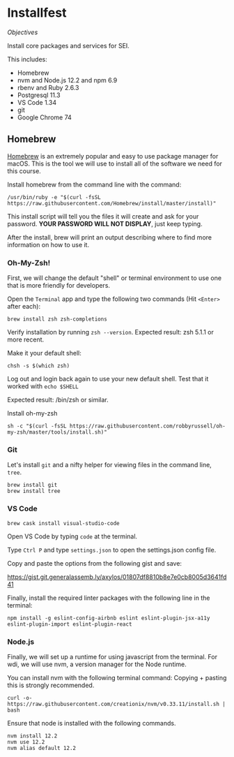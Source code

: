 # Installfest

_Objectives_

Install core packages and services for SEI.

This includes:

- Homebrew
- nvm and Node.js 12.2 and npm 6.9
- rbenv and Ruby 2.6.3
- Postgresql 11.3
- VS Code 1.34
- git
- Google Chrome 74

## Homebrew

[Homebrew](https://brew.sh/) is an extremely popular and easy to use package manager for macOS. This is the tool we will use to install all of the software we need for this course.

Install homebrew from the command line with the command:

```shell
/usr/bin/ruby -e "$(curl -fsSL https://raw.githubusercontent.com/Homebrew/install/master/install)"
```

This install script will tell you the files it will create and ask for your password. **YOUR PASSWORD WILL NOT DISPLAY**, just keep typing.

After the install, brew will print an output describing where to find more information on how to use it.

### Oh-My-Zsh!
First, we will change the default "shell" or terminal environment to use one that is more friendly for developers.

Open the `Terminal` app and type the following two commands (Hit `<Enter>` after each):
```
brew install zsh zsh-completions
```

Verify installation by running `zsh --version`. Expected result: zsh 5.1.1 or more recent.

Make it your default shell: 
```
chsh -s $(which zsh)
```

Log out and login back again to use your new default shell.
Test that it worked with 
```echo $SHELL```

Expected result: /bin/zsh or similar.

Install oh-my-zsh 
```
sh -c "$(curl -fsSL https://raw.githubusercontent.com/robbyrussell/oh-my-zsh/master/tools/install.sh)"
```


### Git
Let's install `git` and a nifty helper for viewing files in the command line, `tree`.


```
brew install git
brew install tree
```

### VS Code

```
brew cask install visual-studio-code
```

Open VS Code by typing `code` at the terminal.

Type `Ctrl P` and type `settings.json` to open the settings.json config file.

Copy and paste the options from the following gist and save:

https://gist.git.generalassemb.ly/axylos/01807df8810b8e7e0cb8005d3641fd41

Finally, install the required linter packages with the following line in the terminal:
```
npm install -g eslint-config-airbnb eslint eslint-plugin-jsx-a11y eslint-plugin-import eslint-plugin-react
```
### Node.js

Finally, we will set up a runtime for using javascript from the terminal. For wdi, we will use nvm, a version manager for the Node runtime.

You can install nvm with the following terminal command:
Copying + pasting this is strongly recommended.


```
curl -o- https://raw.githubusercontent.com/creationix/nvm/v0.33.11/install.sh | bash
```

Ensure that node is installed with the following commands.

```
nvm install 12.2
nvm use 12.2
nvm alias default 12.2
```
